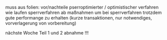 muss aus folien:
vor/nachteile 
pserroptimierter / optimistischer verfahren
wie laufen sperrverfahren ab
maßnahmen um bei sperrverfahren trotzdem gute performange zu erhalten (kurze transaktionen, nur notwendiges, vorverlagerung von vorbereitung)

nächste Woche Teil 1 und 2 abnahme !!!